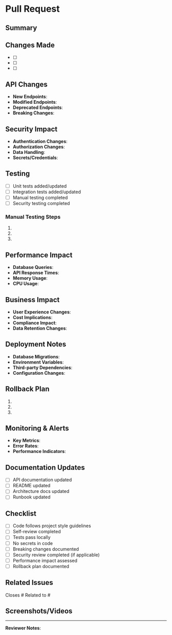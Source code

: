 # Pull Request

## Summary
<!-- Brief description of what this PR accomplishes -->

## Changes Made
<!-- List the key changes in this PR -->
- [ ] 
- [ ] 
- [ ] 

## API Changes
<!-- If applicable, describe any API changes -->
- **New Endpoints**: 
- **Modified Endpoints**: 
- **Deprecated Endpoints**: 
- **Breaking Changes**: 

## Security Impact
<!-- Describe security implications -->
- **Authentication Changes**: 
- **Authorization Changes**: 
- **Data Handling**: 
- **Secrets/Credentials**: 

## Testing
<!-- Describe how this was tested -->
- [ ] Unit tests added/updated
- [ ] Integration tests added/updated
- [ ] Manual testing completed
- [ ] Security testing completed

### Manual Testing Steps
1. 
2. 
3. 

## Performance Impact
<!-- Describe any performance implications -->
- **Database Queries**: 
- **API Response Times**: 
- **Memory Usage**: 
- **CPU Usage**: 

## Business Impact
<!-- Describe business implications -->
- **User Experience Changes**: 
- **Cost Implications**: 
- **Compliance Impact**: 
- **Data Retention Changes**: 

## Deployment Notes
<!-- Special deployment considerations -->
- **Database Migrations**: 
- **Environment Variables**: 
- **Third-party Dependencies**: 
- **Configuration Changes**: 

## Rollback Plan
<!-- How to revert this change if needed -->
1. 
2. 
3. 

## Monitoring & Alerts
<!-- What to monitor after deployment -->
- **Key Metrics**: 
- **Error Rates**: 
- **Performance Indicators**: 

## Documentation Updates
- [ ] API documentation updated
- [ ] README updated
- [ ] Architecture docs updated
- [ ] Runbook updated

## Checklist
- [ ] Code follows project style guidelines
- [ ] Self-review completed
- [ ] Tests pass locally
- [ ] No secrets in code
- [ ] Breaking changes documented
- [ ] Security review completed (if applicable)
- [ ] Performance impact assessed
- [ ] Rollback plan documented

## Related Issues
<!-- Link to related issues -->
Closes #
Related to #

## Screenshots/Videos
<!-- If applicable, add screenshots or videos -->

---
**Reviewer Notes**: 
<!-- Any specific areas you'd like reviewers to focus on -->



